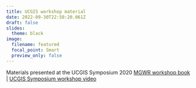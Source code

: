 ```yaml
---
title: UCGIS workshop material
date: 2022-09-30T22:50:20.061Z
draft: false
slides:
  theme: black
image:
  filename: featured
  focal_point: Smart
  preview_only: false
---
```

Materials presented at the UCGIS Symposium 2020
[M﻿GWR workshop book](https://mehak-sachdeva.github.io/MGWR_workshop_book/) | [UCGIS Symposium workshop video](https://www.youtube.com/watch?v=o8lDAJaFZfU)